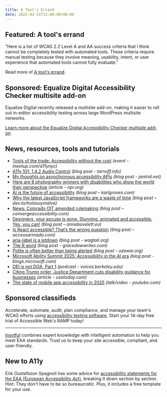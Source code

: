 ```yaml
---
title: A Tool's Errand
date: 2025-03-31T12:00:08+00:00
---
```


## Featured: A tool's errand

"Here is a list of WCAG 2.2 Level A and AA success criteria that I think cannot be completely tested with automated tools. These criteria require manual testing because they involve meaning, usability, intent, or user experience that automated tools cannot fully evaluate."

Read more of [A tool's errand](https://html5accessibility.com/stuff/2025/03/24/a-tools-errand/).

## Sponsored: Equalize Digital Accessibility Checker multisite add-on

Equalize Digital recently released a multisite add-on, making it easier to roll out in-editor accessibility testing across large WordPress multisite networks.

[Learn more about the Equalize Digital Accessibility Checker multisite add-on](https://equalizedigital.com/accessibility-checker/wordpress-multisite-add-on/?utm_source=a11yweekly&utm_medium=sponsored).

## News, resources, tools and tutorials

- [Tools of the trade: Accessibility without the cost](https://www.meetup.com/a11ynyc/events/305974159/) *(event - meetup.com/a11ynyc)*
- [A11y 101: 1.4.2 Audio Control](https://tarnoff.info/2025/03/17/a11y-101-1-4-2-audio-control/) *(blog post - tarnoff.info)*
- [My thoughts on asynchronous accessibility APIs](https://www.jantrid.net/2025/03/20/async-accessibility-apis/) *(blog post - jantrid.net)*
- [Here are 8 photography winners with disabilities who show the world their perspective](https://www.npr.org/sections/goats-and-soda/2025/03/15/g-s1-51102/photo-contest-winners-people-with-disabilities) *(article - npr.org)*
- [AI is the future of accessibility](https://karlgroves.com/ai-is-the-future-of-accessibility/) *(blog post – karlgroves.com)*
- [Why the latest JavaScript frameworks are a waste of time](https://dev.to/holasoymalva/why-the-latest-javascript-frameworks-are-a-waste-of-time-52pc) *(blog post – dev.to/holasoymalva)*
- [News: Colorado OIT amended rulemaking](https://convergeaccessibility.com/2025/03/24/news_colorado_oit_amended_rulemaking/) *(blog post – convergeaccessibility.com)*
- [Designers, your excuse is gone. Stunning, animated and accessible. Yes, you can!](https://annebovelett.eu/designers-your-excuse-is-gone-stunning-animated-and-accessible-yes-you-can/) *(blog post – annebovelett.eu)*
- [Is React accessible? That’s the wrong question](https://www.accessarmada.com/blog/is-react-accessible-thats-the-wrong-question/) *(blog post – accessarmada.com)*
- [aria-label is a letdown](https://wagtail.org/blog/aria-label-is-a-letdown/) *(blog post - wagtail.org)*
- [The R word](https://gracedowwrites.com/2025/02/28/the-r-word/) *(blog post - gracedowwrites.com)*
- [Polite is often better than being alerted](https://ozewai.org/blog/technical-articles/polite-is-often-better-than-being-alerted/) *(blog post - ozewai.org)*
- [Microsoft Ability Summit 2025: Accessibility in the AI era](https://blogs.microsoft.com/blog/2025/03/18/microsoft-ability-summit-2025-accessibility-in-the-ai-era/) *(blog post - blogs.microsoft.com)*
- [DEI is not DOA, Part 1](https://voices.berkeley.edu/podcast/dei-not-doa-part-1) *(podcast - voices.berkeley.edu)*
- [Citing Trump order, Justice Department cuts disability guidance for businesses](https://www.usatoday.com/story/money/2025/03/20/trump-justice-department-eliminates-disability-guidance/82550992007/) *(article - usatoday.com)*
- [The state of mobile app accessibility in 2025](https://www.youtube.com/watch?&v=RCVIOPTx7GM) *(talk/video - youtube.com)*

## Sponsored classifieds

Accelerate, automate, audit, plan compliance, and manage your team's WCAG efforts using [accessibility testing software](https://accessibleweb.com/pricing/?utm_source=a11y_weekly&utm_medium=ad&utm_campaign=a11y_top_ad). Start your 14-day free trial of Accessible Web's RAMP today!

---

[Insytful](https://www.insytful.com/social/a11y-weekly-eaa?utm_source=A11y+weekly+newsletter&utm_medium=email&utm_campaign=EAA&utm_content=week4) combines expert knowledge with intelligent automation to help you meet EAA standards.
Trust us to keep your site accessible, compliant, and user-friendly.

## New to A11y

Erik Gustafsson Spagnoli has some advice for [accessibility statements for the EAA (European Accessibility Act)](https://axesslab.com/accessibility-statement-for-the-eaa/), breaking it down section by section. Hint: They don't have to be so bureaucratic. Plus, it includes a free template for your use.
